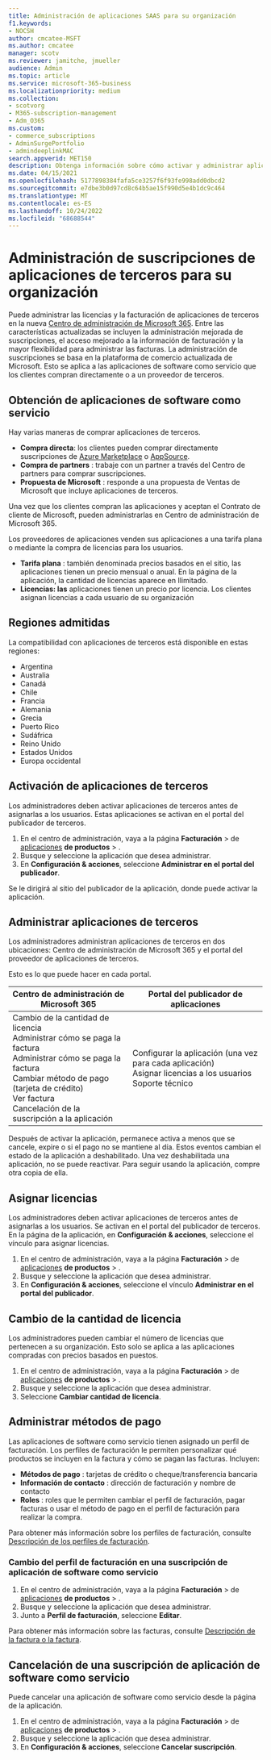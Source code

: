 ```yaml
---
title: Administración de aplicaciones SAAS para su organización
f1.keywords:
- NOCSH
author: cmcatee-MSFT
ms.author: cmcatee
manager: scotv
ms.reviewer: jamitche, jmueller
audience: Admin
ms.topic: article
ms.service: microsoft-365-business
ms.localizationpriority: medium
ms.collection:
- scotvorg
- M365-subscription-management
- Adm_O365
ms.custom:
- commerce_subscriptions
- AdminSurgePortfolio
- admindeeplinkMAC
search.appverid: MET150
description: Obtenga información sobre cómo activar y administrar aplicaciones de terceros en Centro de administración de Microsoft 365.
ms.date: 04/15/2021
ms.openlocfilehash: 5177898384fafa5ce3257f6f93fe998add0dbcd2
ms.sourcegitcommit: e7dbe3b0d97cd8c64b5ae15f990d5e4b1dc9c464
ms.translationtype: MT
ms.contentlocale: es-ES
ms.lasthandoff: 10/24/2022
ms.locfileid: "68688544"
---
```

# <a name="manage-third-party-app-subscriptions-for-your-organization"></a>Administración de suscripciones de aplicaciones de terceros para su organización

Puede administrar las licencias y la facturación de aplicaciones de terceros en la nueva <a href="https://go.microsoft.com/fwlink/p/?linkid=2024339" target="_blank">Centro de administración de Microsoft 365</a>. Entre las características actualizadas se incluyen la administración mejorada de suscripciones, el acceso mejorado a la información de facturación y la mayor flexibilidad para administrar las facturas. La administración de suscripciones se basa en la plataforma de comercio actualizada de Microsoft. Esto se aplica a las aplicaciones de software como servicio que los clientes compran directamente o a un proveedor de terceros.

## <a name="how-to-get-software-as-a-service-apps"></a>Obtención de aplicaciones de software como servicio

Hay varias maneras de comprar aplicaciones de terceros.

- **Compra directa**: los clientes pueden comprar directamente suscripciones de [Azure Marketplace](https://azuremarketplace.microsoft.com/marketplace/) o [AppSource](https://appsource.microsoft.com/).
- **Compra de partners** : trabaje con un partner a través del Centro de partners para comprar suscripciones.
- **Propuesta de Microsoft** : responde a una propuesta de Ventas de Microsoft que incluye aplicaciones de terceros.

Una vez que los clientes compran las aplicaciones y aceptan el Contrato de cliente de Microsoft, pueden administrarlas en Centro de administración de Microsoft 365.

Los proveedores de aplicaciones venden sus aplicaciones a una tarifa plana o mediante la compra de licencias para los usuarios.

- **Tarifa plana** : también denominada precios basados en el sitio, las aplicaciones tienen un precio mensual o anual. En la página de la aplicación, la cantidad de licencias aparece en Ilimitado.
- **Licencias: las** aplicaciones tienen un precio por licencia. Los clientes asignan licencias a cada usuario de su organización

## <a name="supported-regions"></a>Regiones admitidas

La compatibilidad con aplicaciones de terceros está disponible en estas regiones:

- Argentina
- Australia
- Canadá
- Chile
- Francia
- Alemania
- Grecia
- Puerto Rico
- Sudáfrica
- Reino Unido
- Estados Unidos
- Europa occidental

## <a name="activate-third-party-apps"></a>Activación de aplicaciones de terceros

Los administradores deben activar aplicaciones de terceros antes de asignarlas a los usuarios. Estas aplicaciones se activan en el portal del publicador de terceros.

1. En el centro de administración, vaya a la página **Facturación** >  de <a href="https://go.microsoft.com/fwlink/p/?linkid=2125823" target="_blank">aplicaciones</a> **de productos** > .
2. Busque y seleccione la aplicación que desea administrar.
3. En **Configuración & acciones**, seleccione **Administrar en el portal del publicador**.

Se le dirigirá al sitio del publicador de la aplicación, donde puede activar la aplicación.

## <a name="manage-third-party-apps"></a>Administrar aplicaciones de terceros

Los administradores administran aplicaciones de terceros en dos ubicaciones: Centro de administración de Microsoft 365 y el portal del proveedor de aplicaciones de terceros.

Esto es lo que puede hacer en cada portal.

| Centro de administración de Microsoft 365 | Portal del publicador de aplicaciones |
| --- | --- |
| Cambio de la cantidad de licencia <br> Administrar cómo se paga la factura <br> Administrar cómo se paga la factura <br> Cambiar método de pago (tarjeta de crédito) <br> Ver factura <br> Cancelación de la suscripción a la aplicación | Configurar la aplicación (una vez para cada aplicación) <br> Asignar licencias a los usuarios <br> Soporte técnico |

Después de activar la aplicación, permanece activa a menos que se cancele, expire o si el pago no se mantiene al día. Estos eventos cambian el estado de la aplicación a deshabilitado. Una vez deshabilitada una aplicación, no se puede reactivar. Para seguir usando la aplicación, compre otra copia de ella.

## <a name="assign-licenses"></a>Asignar licencias

Los administradores deben activar aplicaciones de terceros antes de asignarlas a los usuarios. Se activan en el portal del publicador de terceros. En la página de la aplicación, en **Configuración & acciones**, seleccione el vínculo para asignar licencias.

1. En el centro de administración, vaya a la página **Facturación** >  de <a href="https://go.microsoft.com/fwlink/p/?linkid=2125823" target="_blank">aplicaciones</a> **de productos** > .
2. Busque y seleccione la aplicación que desea administrar.
3. En **Configuración & acciones**, seleccione el vínculo **Administrar en el portal del publicador**.

## <a name="change-license-quantity"></a>Cambio de la cantidad de licencia

Los administradores pueden cambiar el número de licencias que pertenecen a su organización. Esto solo se aplica a las aplicaciones compradas con precios basados en puestos.

1. En el centro de administración, vaya a la página **Facturación** >  de <a href="https://go.microsoft.com/fwlink/p/?linkid=2125823" target="_blank">aplicaciones</a> **de productos** > .
2. Busque y seleccione la aplicación que desea administrar.
3. Seleccione **Cambiar cantidad de licencia**.

## <a name="manage-payment-methods"></a>Administrar métodos de pago

Las aplicaciones de software como servicio tienen asignado un perfil de facturación. Los perfiles de facturación le permiten personalizar qué productos se incluyen en la factura y cómo se pagan las facturas. Incluyen:

- **Métodos de pago** : tarjetas de crédito o cheque/transferencia bancaria
- **Información de contacto** : dirección de facturación y nombre de contacto
- **Roles** : roles que le permiten cambiar el perfil de facturación, pagar facturas o usar el método de pago en el perfil de facturación para realizar la compra.

Para obtener más información sobre los perfiles de facturación, consulte [Descripción de los perfiles de facturación](/microsoft-store/billing-profile).

### <a name="change-the-billing-profile-on-a-software-as-a-service-app-subscription"></a>Cambio del perfil de facturación en una suscripción de aplicación de software como servicio

1. En el centro de administración, vaya a la página **Facturación** >  de <a href="https://go.microsoft.com/fwlink/p/?linkid=2125823" target="_blank">aplicaciones</a> **de productos** > .
2. Busque y seleccione la aplicación que desea administrar.
3. Junto a **Perfil de facturación**, seleccione **Editar**.

Para obtener más información sobre las facturas, consulte [Descripción de la factura o la factura](billing-and-payments/understand-your-invoice.md).

## <a name="cancel-a-software-as-a-service-app-subscription"></a>Cancelación de una suscripción de aplicación de software como servicio

Puede cancelar una aplicación de software como servicio desde la página de la aplicación.

1. En el centro de administración, vaya a la página **Facturación** >  de <a href="https://go.microsoft.com/fwlink/p/?linkid=2125823" target="_blank">aplicaciones</a> **de productos** > .
2. Busque y seleccione la aplicación que desea administrar.
3. En **Configuración & acciones**, seleccione **Cancelar suscripción**.
